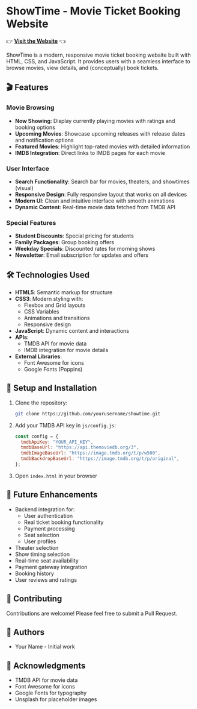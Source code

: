 # ShowTime - Movie Ticket Booking Website

👉 **[Visit the Website](https://prateekbisht23.github.io/ShowTime/)** 👈

ShowTime is a modern, responsive movie ticket booking website built with HTML, CSS, and JavaScript. It provides users with a seamless interface to browse movies, view details, and (conceptually) book tickets.

## 🎬 Features

### Movie Browsing

- **Now Showing**: Display currently playing movies with ratings and booking options
- **Upcoming Movies**: Showcase upcoming releases with release dates and notification options
- **Featured Movies**: Highlight top-rated movies with detailed information
- **IMDB Integration**: Direct links to IMDB pages for each movie

### User Interface

- **Search Functionality**: Search bar for movies, theaters, and showtimes (visual)
- **Responsive Design**: Fully responsive layout that works on all devices
- **Modern UI**: Clean and intuitive interface with smooth animations
- **Dynamic Content**: Real-time movie data fetched from TMDB API

### Special Features

- **Student Discounts**: Special pricing for students
- **Family Packages**: Group booking offers
- **Weekday Specials**: Discounted rates for morning shows
- **Newsletter**: Email subscription for updates and offers

## 🛠️ Technologies Used

- **HTML5**: Semantic markup for structure
- **CSS3**: Modern styling with:
  - Flexbox and Grid layouts
  - CSS Variables
  - Animations and transitions
  - Responsive design
- **JavaScript**: Dynamic content and interactions
- **APIs**:
  - TMDB API for movie data
  - IMDB integration for movie details
- **External Libraries**:
  - Font Awesome for icons
  - Google Fonts (Poppins)

## 🔧 Setup and Installation

1. Clone the repository:

   ```bash
   git clone https://github.com/yourusername/showtime.git
   ```

2. Add your TMDB API key in `js/config.js`:

   ```javascript
   const config = {
     tmdbApiKey: "YOUR_API_KEY",
     tmdbBaseUrl: "https://api.themoviedb.org/3",
     tmdbImageBaseUrl: "https://image.tmdb.org/t/p/w500",
     tmdbBackdropBaseUrl: "https://image.tmdb.org/t/p/original",
   };
   ```

3. Open `index.html` in your browser


## 🚀 Future Enhancements

- Backend integration for:
  - User authentication
  - Real ticket booking functionality
  - Payment processing
  - Seat selection
  - User profiles
- Theater selection
- Show timing selection
- Real-time seat availability
- Payment gateway integration
- Booking history
- User reviews and ratings


## 🤝 Contributing

Contributions are welcome! Please feel free to submit a Pull Request.

## 👥 Authors

- Your Name - Initial work

## 🙏 Acknowledgments

- TMDB API for movie data
- Font Awesome for icons
- Google Fonts for typography
- Unsplash for placeholder images
